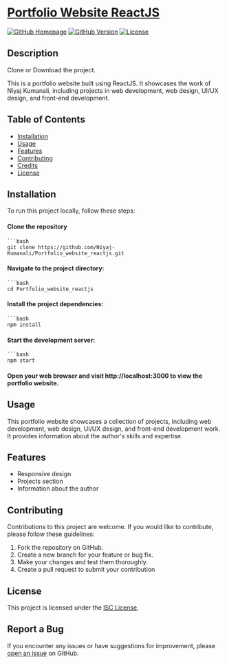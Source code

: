 # [Portfolio Website ReactJS](https://niyaj-kumanali.io/Portfolio_website_reactjs.git)

[![GitHub Homepage](https://img.shields.io/badge/Homepage-Visit-<COLOR>.svg)](https://niyaj-kumanali.io/Portfolio_website_reactjs.git)
[![GitHub Version](https://img.shields.io/badge/Version-0.1.0-blue.svg)](https://github.com/Niyaj-Kumanali/Portfolio_website_reactjs/releases)
[![License](https://img.shields.io/badge/License-ISC-green.svg)](LICENSE)

## Description

Clone or Download the project.

This is a portfolio website built using ReactJS. It showcases the work of Niyaj Kumanali, including projects in web development, web design, UI/UX design, and front-end development.

## Table of Contents

- [Installation](#installation)
- [Usage](#usage)
- [Features](#features)
- [Contributing](#contributing)
- [Credits](#credits)
- [License](#license)

## Installation

To run this project locally, follow these steps:

#### Clone the repository

    ```bash
    git clone https://github.com/Niyaj-Kumanali/Portfolio_website_reactjs.git

#### Navigate to the project directory:

    ```bash
    cd Portfolio_website_reactjs

#### Install the project dependencies:

    ```bash
    npm install

#### Start the development server:
    ```bash
    npm start

#### Open your web browser and visit http://localhost:3000 to view the portfolio website.

## Usage

This portfolio website showcases a collection of projects, including web development, web design, UI/UX design, and front-end development work. It provides information about the author's skills and expertise.

## Features

- Responsive design
- Projects section
- Information about the author


## Contributing

Contributions to this project are welcome. If you would like to contribute, please follow these guidelines:

1. Fork the repository on GitHub.
2. Create a new branch for your feature or bug fix.
3. Make your changes and test them thoroughly.
4. Create a pull request to submit your contribution

## License

This project is licensed under the [ISC License](LICENSE).


## Report a Bug

If you encounter any issues or have suggestions for improvement, please [open an issue](https://github.com/Niyaj-Kumanali/Portfolio_website_reactjs/issues) on GitHub.


